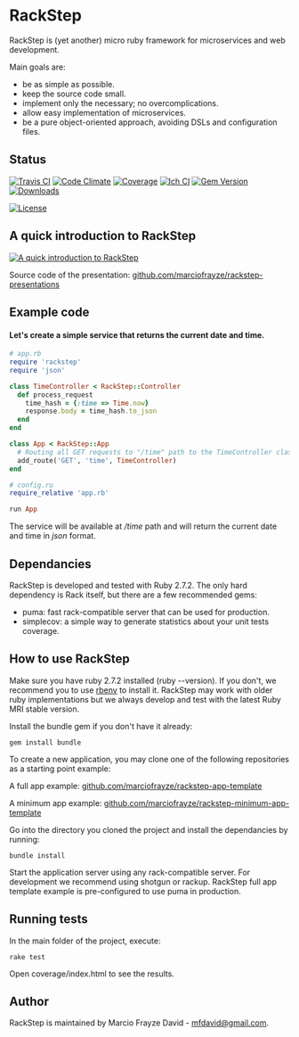 # RackStep

RackStep is (yet another) micro ruby framework for microservices and web development.

Main goals are:
- be as simple as possible.
- keep the source code small.
- implement only the necessary; no overcomplications.
- allow easy implementation of microservices.
- be a pure object-oriented approach, avoiding DSLs and configuration files.


## Status

[![Travis CI](https://api.travis-ci.org/marciofrayze/rackstep.svg)](https://travis-ci.org/marciofrayze/rackstep)
[![Code Climate](https://codeclimate.com/github/marciofrayze/rackstep/badges/gpa.svg)](https://codeclimate.com/github/marciofrayze/rackstep)
[![Coverage](https://codeclimate.com/github/marciofrayze/rackstep/badges/coverage.svg)](https://codeclimate.com/github/marciofrayze/rackstep)
[![Ich CI](http://inch-ci.org/github/marciofrayze/rackstep.png)](http://inch-ci.org/github/marciofrayze/rackstep)
[![Gem Version](https://badge.fury.io/rb/rackstep.svg)](https://badge.fury.io/rb/rackstep)
[![Downloads](http://ruby-gem-downloads-badge.herokuapp.com/rackstep?type=total&color=brightgreen)](https://rubygems.org/gems/rackstep)

[![License](https://img.shields.io/badge/license-MIT-brightgreen.svg)](https://github.com/marciofrayze/rackstep/blob/master/LICENSE)


## A quick introduction to RackStep

[![A quick introduction to RackStep](http://img.youtube.com/vi/MFJut9t5ZLw/0.jpg)](https://www.youtube.com/watch?v=MFJut9t5ZLw "A quick introduction to RackStep.
")

Source code of the presentation:
[github.com/marciofrayze/rackstep-presentations](http://github.com/marciofrayze/rackstep-presentations)


## Example code

#### Let's create a simple service that returns the current date and time.
```ruby
# app.rb
require 'rackstep'
require 'json'

class TimeController < RackStep::Controller
  def process_request
    time_hash = {:time => Time.now}
    response.body = time_hash.to_json
  end
end

class App < RackStep::App
  # Routing all GET requests to "/time" path to the TimeController class.
  add_route('GET', 'time', TimeController)
end
```
```ruby
# config.ru
require_relative 'app.rb'

run App
```
The service will be available at */time* path and will return the current date and time in *json* format.


## Dependancies

RackStep is developed and tested with Ruby 2.7.2. The only hard dependency is
Rack itself, but there are a few recommended gems:
- puma: fast rack-compatible server that can be used for production.
- simplecov: a simple way to generate statistics about your unit tests coverage.


## How to use RackStep

Make sure you have ruby 2.7.2 installed (ruby --version). If you don't, we recommend you to use [rbenv](https://github.com/sstephenson/rbenv#installation) to install it. RackStep may work with older ruby implementations but we always develop and test with the latest Ruby MRI stable version.

Install the bundle gem if you don't have it already: 
```
gem install bundle
```

To create a new application, you may clone one of the following repositories as a starting point example:

A full app example:
[github.com/marciofrayze/rackstep-app-template](https://github.com/marciofrayze/rackstep-app-template)

A minimum app example:
[github.com/marciofrayze/rackstep-minimum-app-template](https://github.com/marciofrayze/rackstep-minimum-app-template)

Go into the directory you cloned the project and install the dependancies by running: 
```
bundle install
```

Start the application server using any rack-compatible server. For development we recommend using shotgun or rackup. RackStep full app template example is pre-configured to use puma in production.


## Running tests

In the main folder of the project, execute:
```
rake test
```

Open coverage/index.html to see the results.


## Author

RackStep is maintained by Marcio Frayze David - mfdavid@gmail.com.

